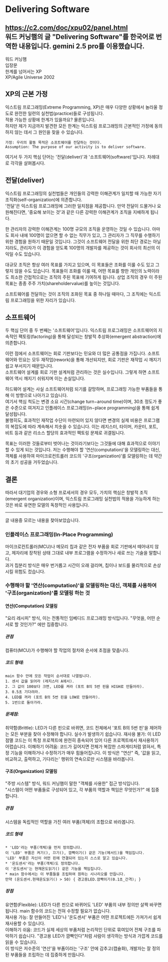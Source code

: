 # Delivering Software
https://c2.com/doc/xpu02/panel.html  
워드 커닝햄의 글 "Delivering Software"를 한국어로 번역한 내용입니다.  gemini 2.5 pro를 이용했습니다.
---
워드 커닝햄  
입장문  
한계를 넘어서는 XP  
XP/Agile Universe 2002  

## XP의 근본 가정
익스트림 프로그래밍(Extreme Programming, XP)은 매우 다양한 상황에서 놀라울 정도로 완전한 일련의 실천법(practice)들로 구성됩니다.  
적용 가능한 상황에 한계가 있을까요? 물론입니다.   
하지만 제가 지금까지 발견한 모든 한계는 익스트림 프로그래밍의 근본적인 가정에 동의하지 않는 데서 그 원인을 찾을 수 있습니다.  

```
가정: 우리의 활동 목적은 소프트웨어를 전달하는 것이다.
Assumption: The purpose of our activity is to deliver software.
```

여기서 두 가지 핵심 단어는 '전달(deliver)'과 '소프트웨어(software)'입니다. 차례대로 각각을 살펴봅시다. 

## 전달(deliver)
익스트림 프로그래밍의 실천법들은 개인들의 강력한 이해관계가 일치할 때 가능한 자기 조직화(self-organization)에 의존합니다.   
'전달'은 익스트림 프로그래밍에 그러한 일치점을 제공합니다. 만약 전달이 드물거나 요원해진다면, '중요해 보이는 것'과 같은 다른 강력한 이해관계가 조직을 지배하게 됩니다.  
  
한 관리자의 강력한 이해관계는 100명 규모의 조직을 운영하는 것일 수 있습니다. 아마도 회사 내에 100명이 없으면 할 수 없는 직무가 있고, 그 관리자가 그 직무를 수행하기 위한 경험을 원하기 때문일 것입니다. 그것이 소프트웨어 전달을 위한 최단 경로는 아닐지라도, 관리자가 이 경험을 얻도록 100명의 개발자를 제공하는 것이 회사의 최선의 이익일 수도 있습니다.  
  
대규모 조직은 항상 여러 목표를 가지고 있으며, 이 목표들은 조화를 이룰 수도 있고 그렇지 않을 수도 있습니다. 
목표들이 조화를 이룰 때, 어떤 목표를 향한 개인의 노력이라도 최소한 간접적으로는 조직의 주된 목표에 기여하게 됩니다. 상업 조직의 경우 이 주된 목표는 종종 주주 가치(shareholdervalue)를 높이는 것입니다.     
  
소프트웨어를 전달하는 것이 조직의 조화된 목표 중 하나일 때마다, 그 조직에는 익스트림 프로그래밍을 위한 자리가 있습니다.  

## 소프트웨어
두 핵심 단어 중 두 번째는 '소프트웨어'입니다. 익스트림 프로그래밍은 소프트웨어의 지속적인 팩토링(factoring)을 통해 달성되는 창발적 추상화(emergent abstraction)에 의존합니다.   

이런 점에서 소프트웨어는 회로 기판보다는 민요와 더 많은 공통점을 가집니다. 소프트웨어와 민요는 모두 재작업(rework)을 통해 개선되지만, 회로 기판은 재작업 시 깨지기 쉽고 부서지기 때문입니다.   
소프트웨어 설계를 회로 기판 설계처럼 관리하는 것은 실수입니다. 그렇게 하면 소프트웨어 역시 깨지기 쉬워지며 이는 손실입니다.  
  
하드웨어 설계는 사실 소프트웨어처럼 되기를 갈망하며, 프로그래밍 가능한 부품들을 통해 이 방향으로 나아가고 있습니다.   
여기서 핵심 척도는 변경 소요 시간(change turn−around time)이며, 30초 정도가 좋은 수준으로 여겨지고 인플레이스 프로그래밍(in−place programming)을 통해 쉽게 달성됩니다.   
불행히도, 효과적인 재작업 수단이 마련되어 있지 않다면 변경의 실제 비용은 프로그램의 복잡도에 따라 계속해서 치솟을 수 있습니다. 이는 레지스터, 타이머, 카운터, 포트, 비트 등과 같은 리소스 할당의 효과적인 팩토링 문제로 귀결됩니다.  
  
목표는 이러한 것들로부터 벗어나는 것이라기보다는 그것들에 대해 효과적으로 이야기할 수 있게 되는 것입니다. 저는 수행해야 할 '연산(computation)'을 모델링하는 대신, 객체를 사용하여 마이크로컨트롤러 코드의 '구조(organization)'를 모델링하는 데 약간의 초기 성공을 거두었습니다.  
  
## 결론  
따라서 대기업의 경우와 소형 프로세서의 경우 모두, 가치의 핵심은 창발적 조직(emergent organization)이며, 익스트림 프로그래밍 실천법의 적용을 가능하게 하는 것은 바로 유연한 모델의 독창적인 사용입니다.

---
글 내용중 모르는 내용을 찾아보았습니다.

### 인플레이스 프로그래밍(In-Place Programming)
마이크로컨트롤러(MCU)나 메모리 칩과 같은 전자 부품을 회로 기판에서 떼어내지 않고, 제자리에 장착된 상태 그대로 내부 프로그램을 수정하거나 새로 쓰는 기술을 말합니다.  
과거 칩분리 방식은 매우 번거롭고 시간이 오래 걸리며, 칩이나 보드를 물리적으로 손상시킬 위험도 컸습니다.

### 수행해야 할 '연산(computation)'을 모델링하는 대신, 객체를 사용하여 '구조(organization)'를 모델링 하는 것
#### 연산(Computation) 모델링
"요리 레시피" 방식, 이는 전통적인 임베디드 프로그래밍 방식입니다. "무엇을, 어떤 순서로 할 것인가?" 에만 집중합니다.

##### 관점
컴퓨터(MCU)가 수행해야 할 작업의 절차와 순서에 초점을 맞춥니다.

##### 코드 형태:  
```
main 함수 안에 모든 작업이 순서대로 나열됩니다.
1. 센서 값을 읽어라 (레지스터 A에서).
2. 그 값이 100보다 크면, LED를 켜라 (포트 B의 5번 핀을 HIGH로 만들어라).
3. 0.5초 기다려라.
4. LED를 꺼라 (포트 B의 5번 핀을 LOW로 만들어라).
5. 1번으로 돌아가라.
```

##### 문제점:
취약함(Brittle): LED가 다른 핀으로 바뀌면, 코드 전체에서 '포트 B의 5번 핀'을 제어하는 모든 부분을 찾아 수정해야 합니다. 실수가 발생하기 쉽습니다.
재사용 불가: 이 LED 점멸 코드는 이 특정 프로젝트에 완전히 종속되어 있어 다른 프로젝트에서 재사용하기 어렵습니다.
이해하기 어려움: 코드가 길어지면 전체가 복잡한 스파게티처럼 얽혀서, 특정 기능을 이해하거나 수정하기가 매우 힘들어집니다. 이 방식은 "연산" 즉, '값을 읽고, 비교하고, 출력하고, 기다리는' 행위의 연속으로만 시스템을 바라봅니다.

#### 구조(Organization) 모델링
"주방 시스템" 방식, 워드 커닝햄이 말한 "객체를 사용한" 접근 방식입니다.  
"시스템이 어떤 부품들로 구성되어 있고, 각 부품의 역할과 책임은 무엇인가?" 에 집중합니다.

##### 관점
시스템을 독립적인 역할을 가진 여러 부품(객체)의 조합으로 바라봅니다.

##### 코드 형태
```
* 'LED'라는 부품(객체)을 먼저 정의합니다.
이 'LED' 부품은 켜기(), 끄기(), 깜빡이기() 같은 기능(메서드)을 책임집니다.
'LED' 부품은 자신이 어떤 핀에 연결되어 있는지 스스로 알고 있습니다.
* '온도센서'라는 부품(객체)도 정의합니다.
이 '온도센서'는 현재온도읽기() 같은 기능을 책임집니다.
* main 함수에서는 이 부품들을 조립하여 원하는 시나리오를 만듭니다.
만약 (온도센서.현재온도읽기() > 50) { 경고용LED.깜빡이기(0.1초_간격); }
```

##### 장점
유연함(Flexible): LED가 다른 핀으로 바뀌어도 'LED' 부품의 내부 정의만 살짝 바꾸면 됩니다. main 함수의 코드는 전혀 수정할 필요가 없습니다.  
재사용 가능: 잘 만들어진 'LED'나 '온도센서' 부품은 어떤 프로젝트에든 가져가서 쉽게 재사용할 수 있습니다.  
이해하기 쉬움: 코드가 실제 세상의 부품처럼 논리적인 단위로 묶여있어 전체 구조를 파악하기 쉽습니다. "경고용 LED가 깜빡인다"처럼 사람이 생각하는 방식과 가깝게 코드를 읽을 수 있습니다.  
이 방식은 저수준의 '연산'을 부품이라는 '구조' 안에 감추고(캡슐화), 개발자는 잘 정의된 부품들을 조립하는 데 집중하게 만듭니다.